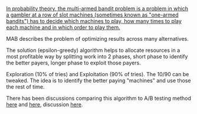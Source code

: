 [In probability theory, the multi-armed bandit problem is a problem in which a gambler at a row of slot machines (sometimes known as "one-armed bandits") has to decide which machines to play, how many times to play each machine and in which order to play them.](https://en.wikipedia.org/wiki/Multi-armed_bandit)

MAB describes the problem of optimizing results across many alternatives.

The solution (epsilon-greedy) algorithm helps to allocate resources in a most profitable way by splitting work into 2 phases, short phase to identify the better payers, longer phase to exploit those payers.

Exploration (10% of tries) and Exploitation (90% of tries). The 10/90 can be tweaked. The idea is to identify the better paying "machines" and use those the rest of time.   

There has been discussions comparing this algorithm to A/B testing method [here](https://vwo.com/blog/multi-armed-bandit-algorithm/) and [here](http://stevehanov.ca/blog/index.php?id=132), discussion [here](https://news.ycombinator.com/item?id=11437114).